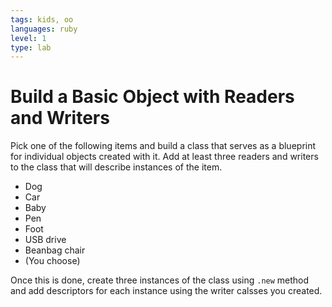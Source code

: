 ```yaml
---
tags: kids, oo
languages: ruby
level: 1
type: lab
---
```


# Build a Basic Object with Readers and Writers

Pick one of the following items and build a class that serves as a blueprint for individual objects created with it. Add at least three readers and writers to the class that will describe instances of the item.

+ Dog
+ Car
+ Baby
+ Pen
+ Foot
+ USB drive
+ Beanbag chair
+ (You choose)

Once this is done, create three instances of the class using `.new` method and add descriptors for each instance using the writer calsses you created.

